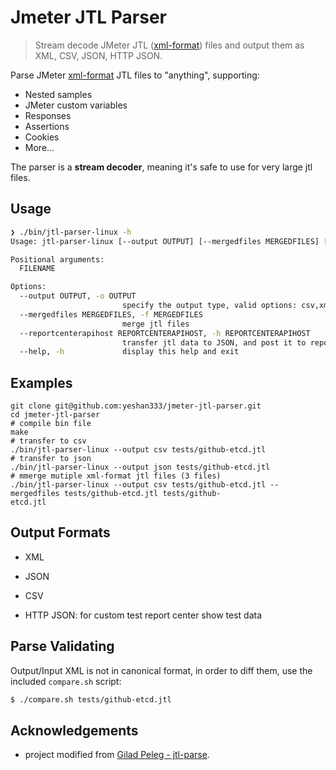 # Jmeter JTL Parser

> Stream decode JMeter JTL ([xml-format](https://jmeter.apache.org/usermanual/listeners.html#xmlformat2.1)) files and output them as XML, CSV, JSON, HTTP JSON.

Parse JMeter [xml-format](https://jmeter.apache.org/usermanual/listeners.html#xmlformat2.1) JTL files to "anything", supporting:

- Nested samples
- JMeter custom variables
- Responses
- Assertions
- Cookies
- More...

The parser is a **stream decoder**, meaning it's safe to use for very large jtl files.

## Usage

```bash
❯ ./bin/jtl-parser-linux -h
Usage: jtl-parser-linux [--output OUTPUT] [--mergedfiles MERGEDFILES] [--reportcenterapihost REPORTCENTERAPIHOST] FILENAME

Positional arguments:
  FILENAME

Options:
  --output OUTPUT, -o OUTPUT
                         specify the output type, valid options: csv,xml,json,http [default: http]
  --mergedfiles MERGEDFILES, -f MERGEDFILES
                         merge jtl files
  --reportcenterapihost REPORTCENTERAPIHOST, -h REPORTCENTERAPIHOST
                         transfer jtl data to JSON, and post it to report center. [default: http://localhost:8080/jmeter]
  --help, -h             display this help and exit
```

## Examples

```shell
git clone git@github.com:yeshan333/jmeter-jtl-parser.git
cd jmeter-jtl-parser
# compile bin file
make
# transfer to csv
./bin/jtl-parser-linux --output csv tests/github-etcd.jtl
# transfer to json
./bin/jtl-parser-linux --output json tests/github-etcd.jtl
# mmerge mutiple xml-format jtl files (3 files)
./bin/jtl-parser-linux --output csv tests/github-etcd.jtl --mergedfiles tests/github-etcd.jtl tests/github-
etcd.jtl
```

## Output Formats

- XML

- JSON

- CSV

- HTTP JSON: for custom test report center show test data

## Parse Validating

Output/Input XML is not in canonical format, in order to diff them,
use the included `compare.sh` script:

```bash
$ ./compare.sh tests/github-etcd.jtl
```

## Acknowledgements

- project modified from [Gilad Peleg - jtl-parse](https://github.com/pgilad/jtl-parse).
